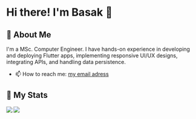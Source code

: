# Hi there! I'm Basak 👋

## 🚀 About Me

I'm a MSc. Computer Engineer. I have hands-on experience in developing and deploying Flutter apps, implementing responsive UI/UX designs, integrating APIs, and handling data persistence.

- 📫 How to reach me:
[my email adress](mailto:dev.basakk6@gmail.com)

## 🔭 My Stats

<a href="#">
  <img align="left" src="https://github-readme-stats.vercel.app/api?username=BasakK6&show_icons=true&count_private=true&theme=dark&hide_border=true" />
  
</a> 
<a href="#"><img align="left" src="http://github-readme-streak-stats.herokuapp.com?user=BasakK6&theme=dark&date_format=M%20j%5B%2C%20Y%5D&hide_border=true"></a>

<!--
**BasakK6/BasakK6** is a ✨ _special_ ✨ repository because its `README.md` (this file) appears on your GitHub profile.

Here are some ideas to get you started:

- 🔭 I’m currently working on ...
- 🌱 I’m currently learning ...
- 👯 I’m looking to collaborate on ...
- 🤔 I’m looking for help with ...
- 💬 Ask me about ...
- 📫 How to reach me: ...
- 😄 Pronouns: ...
- ⚡ Fun fact: ...
-->

